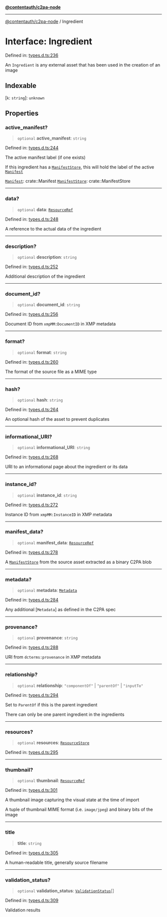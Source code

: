 [**@contentauth/c2pa-node**](../README.md)

***

[@contentauth/c2pa-node](../README.md) / Ingredient

# Interface: Ingredient

Defined in: [types.d.ts:236](https://github.com/contentauth/c2pa-node-v2/blob/92024140271b3589278f2b732abca2c4a33b231a/js-src/types.d.ts#L236)

An `Ingredient` is any external asset that has been used in the creation of an image

## Indexable

\[`k`: `string`\]: `unknown`

## Properties

### active\_manifest?

> `optional` **active\_manifest**: `string`

Defined in: [types.d.ts:244](https://github.com/contentauth/c2pa-node-v2/blob/92024140271b3589278f2b732abca2c4a33b231a/js-src/types.d.ts#L244)

The active manifest label (if one exists)

If this ingredient has a [`ManifestStore`], this will hold the label of the active [`Manifest`]

[`Manifest`]: crate::Manifest [`ManifestStore`]: crate::ManifestStore

***

### data?

> `optional` **data**: [`ResourceRef`](ResourceRef.md)

Defined in: [types.d.ts:248](https://github.com/contentauth/c2pa-node-v2/blob/92024140271b3589278f2b732abca2c4a33b231a/js-src/types.d.ts#L248)

A reference to the actual data of the ingredient

***

### description?

> `optional` **description**: `string`

Defined in: [types.d.ts:252](https://github.com/contentauth/c2pa-node-v2/blob/92024140271b3589278f2b732abca2c4a33b231a/js-src/types.d.ts#L252)

Additional description of the ingredient

***

### document\_id?

> `optional` **document\_id**: `string`

Defined in: [types.d.ts:256](https://github.com/contentauth/c2pa-node-v2/blob/92024140271b3589278f2b732abca2c4a33b231a/js-src/types.d.ts#L256)

Document ID from `xmpMM:DocumentID` in XMP metadata

***

### format?

> `optional` **format**: `string`

Defined in: [types.d.ts:260](https://github.com/contentauth/c2pa-node-v2/blob/92024140271b3589278f2b732abca2c4a33b231a/js-src/types.d.ts#L260)

The format of the source file as a MIME type

***

### hash?

> `optional` **hash**: `string`

Defined in: [types.d.ts:264](https://github.com/contentauth/c2pa-node-v2/blob/92024140271b3589278f2b732abca2c4a33b231a/js-src/types.d.ts#L264)

An optional hash of the asset to prevent duplicates

***

### informational\_URI?

> `optional` **informational\_URI**: `string`

Defined in: [types.d.ts:268](https://github.com/contentauth/c2pa-node-v2/blob/92024140271b3589278f2b732abca2c4a33b231a/js-src/types.d.ts#L268)

URI to an informational page about the ingredient or its data

***

### instance\_id?

> `optional` **instance\_id**: `string`

Defined in: [types.d.ts:272](https://github.com/contentauth/c2pa-node-v2/blob/92024140271b3589278f2b732abca2c4a33b231a/js-src/types.d.ts#L272)

Instance ID from `xmpMM:InstanceID` in XMP metadata

***

### manifest\_data?

> `optional` **manifest\_data**: [`ResourceRef`](ResourceRef.md)

Defined in: [types.d.ts:278](https://github.com/contentauth/c2pa-node-v2/blob/92024140271b3589278f2b732abca2c4a33b231a/js-src/types.d.ts#L278)

A [`ManifestStore`] from the source asset extracted as a binary C2PA blob

[`ManifestStore`]: crate::ManifestStore

***

### metadata?

> `optional` **metadata**: [`Metadata`](Metadata.md)

Defined in: [types.d.ts:284](https://github.com/contentauth/c2pa-node-v2/blob/92024140271b3589278f2b732abca2c4a33b231a/js-src/types.d.ts#L284)

Any additional [`Metadata`] as defined in the C2PA spec

[`Manifest`]: crate::Manifest

***

### provenance?

> `optional` **provenance**: `string`

Defined in: [types.d.ts:288](https://github.com/contentauth/c2pa-node-v2/blob/92024140271b3589278f2b732abca2c4a33b231a/js-src/types.d.ts#L288)

URI from `dcterms:provenance` in XMP metadata

***

### relationship?

> `optional` **relationship**: `"componentOf"` \| `"parentOf"` \| `"inputTo"`

Defined in: [types.d.ts:294](https://github.com/contentauth/c2pa-node-v2/blob/92024140271b3589278f2b732abca2c4a33b231a/js-src/types.d.ts#L294)

Set to `ParentOf` if this is the parent ingredient

There can only be one parent ingredient in the ingredients

***

### resources?

> `optional` **resources**: [`ResourceStore`](ResourceStore.md)

Defined in: [types.d.ts:295](https://github.com/contentauth/c2pa-node-v2/blob/92024140271b3589278f2b732abca2c4a33b231a/js-src/types.d.ts#L295)

***

### thumbnail?

> `optional` **thumbnail**: [`ResourceRef`](ResourceRef.md)

Defined in: [types.d.ts:301](https://github.com/contentauth/c2pa-node-v2/blob/92024140271b3589278f2b732abca2c4a33b231a/js-src/types.d.ts#L301)

A thumbnail image capturing the visual state at the time of import

A tuple of thumbnail MIME format (i.e. `image/jpeg`) and binary bits of the image

***

### title

> **title**: `string`

Defined in: [types.d.ts:305](https://github.com/contentauth/c2pa-node-v2/blob/92024140271b3589278f2b732abca2c4a33b231a/js-src/types.d.ts#L305)

A human-readable title, generally source filename

***

### validation\_status?

> `optional` **validation\_status**: [`ValidationStatus`](ValidationStatus.md)[]

Defined in: [types.d.ts:309](https://github.com/contentauth/c2pa-node-v2/blob/92024140271b3589278f2b732abca2c4a33b231a/js-src/types.d.ts#L309)

Validation results
